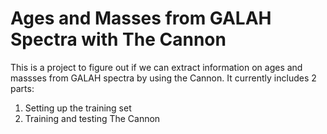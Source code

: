 # Ages and Masses from GALAH Spectra with The Cannon

This is a project to figure out if we can extract information on ages and massses from GALAH spectra by using the Cannon.
It currently includes 2 parts:
1) Setting up the training set
2) Training and testing The Cannon
